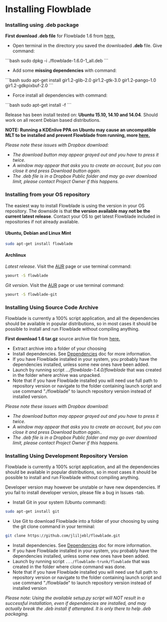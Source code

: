 # Installing Flowblade #


### Installing using .deb package

**First download .deb file** for Flowblade 1.6 from <a href="https://www.dropbox.com/s/4smy1jlofzn896o/flowblade-1.6.0-1_all.deb?dl=0">here.</a>

<ul>
	<li>	<p>Open terminal in the directory you saved the  downloaded <b>.deb</b> file. Give command:	</li>
</ul>
```bash
sudo dpkg -i ./flowblade-1.6.0-1_all.deb
```

<ul>
	<li>Add some <b>missing dependencies</b> with command:</li>
</ul>
```bash
	sudo apt-get install gir1.2-glib-2.0 gir1.2-gtk-3.0 gir1.2-pango-1.0 gir1.2-gdkpixbuf-2.0
```
<ul>
	<li>Force install all dependencies with command:</li>
</ul>
```bash
	sudo apt-get install -f
```

Release has been install tested on: <b>Ubuntu 15.10, 14.10 and 14.04</b>. Should work on all recent Debian based distributions.

<b>NOTE: Running a KDEnlive PPA on Ubuntu may cause an uncompatible MLT to be installed and prevent Flowblade from running, more <a href="https://plus.google.com/105369302467641615295/posts/QSKQoPtbLKg">here.</a></b> 

*Please note these issues with Dropbox download:*
<ul>
 <li> <i>The download button may appear grayed out and you have to press it twice.</i></li>
 <li> <i>A window may appear that asks you to create an account, but you can close it and press Download button again.</i></li> 
 <li> <i>The .deb file is in a Dropbox Public folder and may go over download limit, please contact Project Owner if this happens.</i></li>
</ul>

### Installing from your OS repository

The easiest way to install Flowblade is using the version in your OS repository. The downside is that **the version available may not be the current latest release**. Contact your OS to get latest Flowblade included in repositories if not already available.

#### Ubuntu, Debian and Linux Mint

```bash
sudo apt-get install flowblade
```
#### Archlinux

_Latest release_. Visit the <a href="https://aur.archlinux.org/packages/flowblade/">AUR</a> page or use terminal command:
```bash
yaourt -S flowblade
```

_Git version_. Visit the <a href="https://aur.archlinux.org/packages/flowblade-git/">AUR</a> page or use terminal command:
```bash
yaourt -S flowblade-git
```



### Installing Using Source Code Archive

Flowblade is currently a 100% script application, and all the dependencies should be available in popular distributions, so in most cases it should be possible to install and run Flowblade without compiling anything.

**First download 1.6 tar.gz** source archive file from <a href="https://www.dropbox.com/s/2i70jzatz71o11j/flowblade-1.6.0.tar.gz?dl=0">here.</a> 

  * Extract archive into a folder of your choosing
  * Install dependencies. See [Dependencies](DEPENDENCIES.md) doc for more information.
  * If you have Flowblade installed in your system, you probably have the dependencies installed, unless some new ones have been added.
  * Launch by running script *.../flowblade-1.4.0/flowblade* that was created in the folder where archive was unpacked.
  * Note that if you have Flowblade installed you will need use full path to repository version or navigate to the folder containing launch script and use command "./flowblade" to launch repository version instead of installed version.

*Please note these issues with Dropbox download:*
<ul>
 <li> <i>The download button may appear grayed out and you have to press it twice.</i></li>
 <li> <i>A window may appear that asks you to create an account, but you can close it and press Download button again..</i></li> 
 <li> <i>The .deb file is in a Dropbox Public folder and may go over download limit, please contact Project Owner if this happens.</i></li>
</ul>

### Installing Using Development Repository Version

Flowblade is currently a 100% script application, and all the dependencies should be available in popular distributions, so in most cases it should be possible to install and run Flowblade without compiling anything.

Developer version may however be unstable or have new dependencies. If you fail to install developer version, please file a bug in Issues -tab.
  * Install Git in your system (Ubuntu command):
```bash
sudo apt-get install git
```
  * Use Git to download Flowblade into a folder of your choosing by using the git clone command in your terminal:
```bash
git clone https://github.com/jliljebl/flowblade.git
```
  * Install dependencies. See   [Dependencies](DEPENDENCIES.md) doc for more information.
  * If you have Flowblade installed in your system, you probably have the dependencies installed, unless some new ones have been added.
  * Launch by running script ``.../flowblade-trunk/flowblade`` that was created in the folder where clone command was done.
  * Note that if you have Flowblade installed you will need use full path to repository version or navigate to the folder containing launch script and use command "./flowblade" to launch repository version instead of installed version
 
*Please note: Using the available setup.py script will NOT result in a successful installation, even if dependencies are installed, and may actually break the .deb install if attempted. It is only there to help .deb packaging.* 
